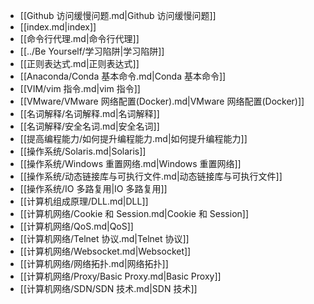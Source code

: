 - [[Github 访问缓慢问题.md|Github 访问缓慢问题]]
- [[index.md|index]]
- [[命令行代理.md|命令行代理]]
- [[../Be Yourself/学习陷阱|学习陷阱]]
- [[正则表达式.md|正则表达式]]
- [[Anaconda/Conda 基本命令.md|Conda 基本命令]]
- [[VIM/vim 指令.md|vim 指令]]
- [[VMware/VMware 网络配置(Docker).md|VMware 网络配置(Docker)]]
- [[名词解释/名词解释.md|名词解释]]
- [[名词解释/安全名词.md|安全名词]]
- [[提高编程能力/如何提升编程能力.md|如何提升编程能力]]
- [[操作系统/Solaris.md|Solaris]]
- [[操作系统/Windows 重置网络.md|Windows 重置网络]]
- [[操作系统/动态链接库与可执行文件.md|动态链接库与可执行文件]]
- [[操作系统/IO 多路复用|IO 多路复用]]
- [[计算机组成原理/DLL.md|DLL]]
- [[计算机网络/Cookie 和 Session.md|Cookie 和 Session]]
- [[计算机网络/QoS.md|QoS]]
- [[计算机网络/Telnet 协议.md|Telnet 协议]]
- [[计算机网络/Websocket.md|Websocket]]
- [[计算机网络/网络拓扑.md|网络拓扑]]
- [[计算机网络/Proxy/Basic Proxy.md|Basic Proxy]]
- [[计算机网络/SDN/SDN 技术.md|SDN 技术]]
